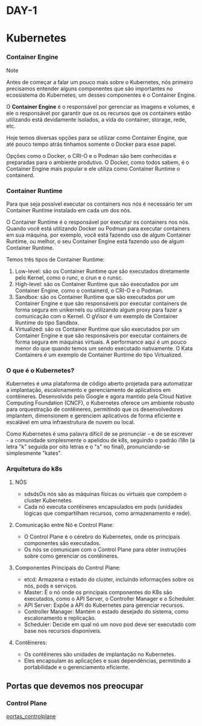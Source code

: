 # DAY-1

# Kubernetes

### Container Engine

> [!NOTE]  
Antes de começar a falar um pouco mais sobre o Kubernetes, nós primeiro precisamos entender alguns componentes que são importantes no ecossistema do Kubernetes, um desses componentes é o Container Engine.  

O **Container Engine** é o responsável por gerenciar as imagens e volumes, é ele o responsável por garantir que os os recursos que os containers estão utilizando está devidamente isolados, a vida do container, storage, rede, etc.

Hoje temos diversas opções para se utilizar como Container Engine, que até pouco tempo atrás tinhamos somente o Docker para esse papel.

Opções como o Docker, o CRI-O e o Podman são bem conhecidas e preparadas para o ambiente produtivo. O Docker, como todos sabem, é o Container Engine mais popular e ele utiliza como Container Runtime o containerd.

### Container Runtime

Para que seja possível executar os containers nos nós é necessário ter um Container Runtime instalado em cada um dos nós.

O Container Runtime é o responsável por executar os containers nos nós. Quando você está utilizando Docker ou Podman para executar containers em sua máquina, por exemplo, você está fazendo uso de algum Container Runtime, ou melhor, o seu Container Engine está fazendo uso de algum Container Runtime.  

Temos três tipos de Container Runtime:  

1. Low-level: são os Container Runtime que são executados diretamente pelo Kernel, como o runc, o crun e o runsc.
2. High-level: são os Container Runtime que são executados por um Container Engine, como o containerd, o CRI-O e o Podman.
3. Sandbox: são os Container Runtime que são executados por um Container Engine e que são responsáveis por executar containers de forma segura em unikernels ou utilizando algum proxy para fazer a comunicação com o Kernel. O gVisor é um exemplo de Container Runtime do tipo Sandbox.
4. Virtualized: são os Container Runtime que são executados por um Container Engine e que são responsáveis por executar containers de forma segura em máquinas virtuais. A performance aqui é um pouco menor do que quando temos um sendo executado nativamente. O Kata Containers é um exemplo de Container Runtime do tipo Virtualized.  

### O que é o Kubernetes?<a name="oquekubernetes"></a>

Kubernetes é uma plataforma de código aberto projetada para automatizar a implantação, escalonamento e gerenciamento de aplicativos em contêineres. Desenvolvido pelo Google e agora mantido pela Cloud Native Computing Foundation (CNCF), o Kubernetes oferece um ambiente robusto para orquestração de contêineres, permitindo que os desenvolvedores implantem, dimensionem e gerenciem aplicativos de forma eficiente e escalável em uma infraestrutura de nuvem ou local.  

Como Kubernetes é uma palavra difícil de se pronunciar - e de se escrever - a comunidade simplesmente o apelidou de k8s, seguindo o padrão i18n (a letra "k" seguida por oito letras e o "s" no final), pronunciando-se simplesmente "kates".

### Arquitetura do k8s

1. NÓS  
    - sdsdsOs nós são as máquinas físicas ou virtuais que compõem o cluster Kubernetes.
    - Cada nó executa contêineres encapsulados em pods (unidades lógicas que compartilham recursos, como armazenamento e rede).  

2. Comunicação entre Nó e Control Plane:
    - O Control Plane é o cérebro do Kubernetes, onde os principais componentes são executados.
    - Os nós se comunicam com o Control Plane para obter instruções sobre como gerenciar os contêineres.  

3. Componentes Principais do Control Plane:
    - etcd: Armazena o estado do cluster, incluindo informações sobre os nós, pods e serviços.
    - Master: É o nó onde os principais componentes do K8s são executados, como o API Server, o Controller Manager e o Scheduler.
    - API Server: Expõe a API do Kubernetes para gerenciar recursos.
    - Controller Manager: Mantém o estado desejado do sistema, como escalonamento e replicação.
    - Scheduler: Decide em qual nó um novo pod deve ser executado com base nos recursos disponíveis.  

4. Contêineres:
    - Os contêineres são unidades de implantação no Kubernetes.
    - Eles encapsulam as aplicações e suas dependências, permitindo a portabilidade e o gerenciamento eficiente.  

## Portas que devemos nos preocupar

### Control Plane

[portas_controlplane](/day-1/files/prints/portas_controlplane.png)